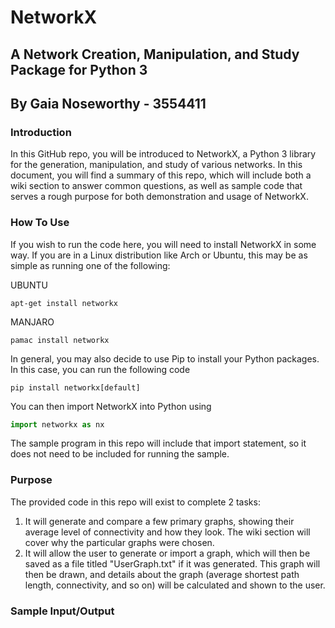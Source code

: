  # NetworkX
 ## A Network Creation, Manipulation, and Study Package for Python 3
 ## By Gaia Noseworthy - 3554411

 ### Introduction
 In this GitHub repo, you will be introduced to NetworkX, a Python 3 library for the generation, manipulation, and study of various networks. In this document, you will find a summary of this repo, which will include both a wiki section to answer common questions, as well as sample code that serves a rough purpose for both demonstration and usage of NetworkX.

 ### How To Use
 If you wish to run the code here, you will need to install NetworkX in some way. If you are in a Linux distribution like Arch or Ubuntu, this may be as simple as running one of the following:

 UBUNTU
 ```
 apt-get install networkx
 ```

 MANJARO
 ```
 pamac install networkx
 ```

 In general, you may also decide to use Pip to install your Python packages. In this case, you can run the following code
 ```
 pip install networkx[default]
 ```

 You can then import NetworkX into Python using
 ```Python
 import networkx as nx
 ```

 The sample program in this repo will include that import statement, so it does not need to be included for running the sample.

 ### Purpose
 The provided code in this repo will exist to complete 2 tasks:
 1. It will generate and compare a few primary graphs, showing their average level of connectivity and how they look. The wiki section will cover why the particular graphs were chosen.
 2. It will allow the user to generate or import a graph, which will then be saved as a file titled "UserGraph.txt" if it was generated. This graph will then be drawn, and details about the graph (average shortest path length, connectivity, and so on) will be calculated and shown to the user.

 ### Sample Input/Output
